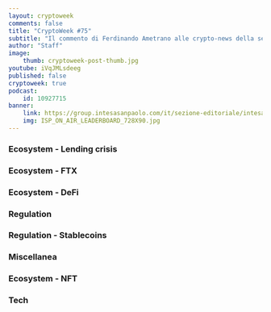 ```yaml
---
layout: cryptoweek
comments: false
title: "CryptoWeek #75"
subtitle: "Il commento di Ferdinando Ametrano alle crypto-news della settimana" 
author: "Staff"
image:
    thumb: cryptoweek-post-thumb.jpg
youtube: iVqJMLsdeeg
published: false
cryptoweek: true
podcast:
    id: 10927715
banner:
    link: https://group.intesasanpaolo.com/it/sezione-editoriale/intesa-sanpaolo-on-air?utm_campaign=GoldInstitute&utm_source=GoldInstitute&utm_medium=Banner_CPM&utm_content=DisplayAwareness&utm_term=GoldInstitute_Banner_CPM_GoldInstitute_
    img: ISP_ON_AIR_LEADERBOARD_728X90.jpg
---
```



### Ecosystem - Lending crisis

### Ecosystem - FTX

### Ecosystem - DeFi

### Regulation

### Regulation - Stablecoins

### Miscellanea

### Ecosystem - NFT

### Tech
